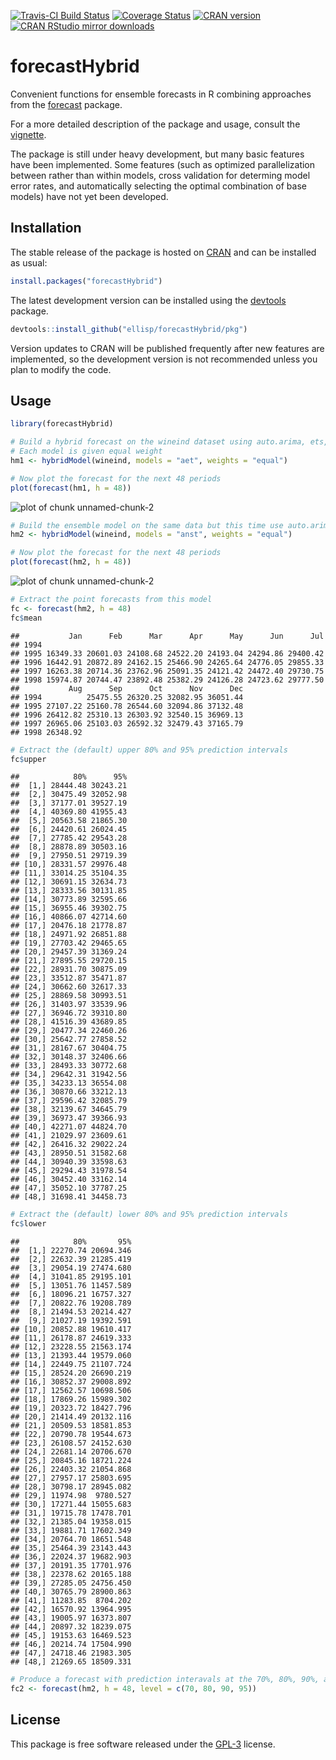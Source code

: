 [![Travis-CI Build Status](https://travis-ci.org/ellisp/forecastHybrid.svg?branch=master)](https://travis-ci.org/ellisp/forecastHybrid)
[![Coverage Status](https://coveralls.io/repos/github/ellisp/forecastHybrid/badge.svg?branch=master)](https://coveralls.io/github/ellisp/forecastHybrid?branch=master)
[![CRAN version](http://www.r-pkg.org/badges/version/forecastHybrid)](http://www.r-pkg.org/pkg/forecastHybrid)
[![CRAN RStudio mirror downloads](http://cranlogs.r-pkg.org/badges/forecastHybrid)](http://www.r-pkg.org/pkg/forecastHybrid)

# forecastHybrid
Convenient functions for ensemble forecasts in R combining approaches from the [forecast](https://github.com/robjhyndman/forecast) package.

For a more detailed description of the package and usage, consult the [vignette](https://cran.r-project.org/web/packages/forecastHybrid/vignettes/forecastHybrid.html).

The package is still under heavy development, but many basic features have been implemented. Some features (such as optimized parallelization between rather than within models, cross validation for determing model error rates, and automatically selecting the optimal combination of base models) have not yet been developed.


## Installation
The stable release of the package is hosted on [CRAN](https://cran.r-project.org/web/packages/forecastHybrid/index.html) and can be installed as usual:
````r
install.packages("forecastHybrid")
````

The latest development version can be installed using the [devtools](https://cran.r-project.org/web/packages/devtools/index.html) package.



```r
devtools::install_github("ellisp/forecastHybrid/pkg")
```
Version updates to CRAN will be published frequently after new features are implemented, so the development version is not recommended unless you plan to modify the code.

## Usage


```r
library(forecastHybrid)

# Build a hybrid forecast on the wineind dataset using auto.arima, ets, and tbats models.
# Each model is given equal weight
hm1 <- hybridModel(wineind, models = "aet", weights = "equal")

# Now plot the forecast for the next 48 periods
plot(forecast(hm1, h = 48))
```

![plot of chunk unnamed-chunk-2](figure/unnamed-chunk-2-1.png)

```r
# Build the ensemble model on the same data but this time use auto.arima, nnetar, stlm, and tbats models.
hm2 <- hybridModel(wineind, models = "anst", weights = "equal")

# Now plot the forecast for the next 48 periods
plot(forecast(hm2, h = 48))
```

![plot of chunk unnamed-chunk-2](figure/unnamed-chunk-2-2.png)

```r
# Extract the point forecasts from this model
fc <- forecast(hm2, h = 48)
fc$mean
```

```
##           Jan      Feb      Mar      Apr      May      Jun      Jul
## 1994                                                               
## 1995 16349.33 20601.03 24108.68 24522.20 24193.04 24294.86 29400.42
## 1996 16442.91 20872.89 24162.15 25466.90 24265.64 24776.05 29855.33
## 1997 16263.38 20714.36 23762.96 25091.35 24121.42 24472.40 29730.75
## 1998 15974.87 20744.47 23892.48 25382.29 24126.28 24723.62 29777.50
##           Aug      Sep      Oct      Nov      Dec
## 1994          25475.55 26320.25 32082.95 36051.44
## 1995 27107.22 25160.78 26544.60 32094.86 37132.48
## 1996 26412.82 25310.13 26303.92 32540.15 36969.13
## 1997 26965.06 25103.03 26592.32 32479.43 37165.79
## 1998 26348.92
```

```r
# Extract the (default) upper 80% and 95% prediction intervals
fc$upper
```

```
##            80%      95%
##  [1,] 28444.48 30243.21
##  [2,] 30475.49 32052.98
##  [3,] 37177.01 39527.19
##  [4,] 40369.80 41955.43
##  [5,] 20563.58 21865.30
##  [6,] 24420.61 26024.45
##  [7,] 27785.42 29543.28
##  [8,] 28878.89 30503.16
##  [9,] 27950.51 29719.39
## [10,] 28331.57 29976.48
## [11,] 33014.25 35104.35
## [12,] 30691.15 32634.73
## [13,] 28333.56 30131.85
## [14,] 30773.89 32595.66
## [15,] 36955.46 39302.75
## [16,] 40866.07 42714.60
## [17,] 20476.18 21778.87
## [18,] 24971.92 26851.88
## [19,] 27703.42 29465.65
## [20,] 29457.39 31369.24
## [21,] 27895.55 29720.15
## [22,] 28931.70 30875.09
## [23,] 33512.87 35471.87
## [24,] 30662.60 32617.33
## [25,] 28869.58 30993.51
## [26,] 31403.97 33539.96
## [27,] 36946.72 39310.80
## [28,] 41516.39 43689.85
## [29,] 20477.34 22460.26
## [30,] 25642.77 27858.52
## [31,] 28167.67 30404.75
## [32,] 30148.37 32406.66
## [33,] 28493.33 30772.68
## [34,] 29642.31 31942.56
## [35,] 34233.13 36554.08
## [36,] 30870.66 33212.13
## [37,] 29596.42 32085.79
## [38,] 32139.67 34645.79
## [39,] 36973.47 39366.93
## [40,] 42271.07 44824.70
## [41,] 21029.97 23609.61
## [42,] 26416.32 29022.24
## [43,] 28950.51 31582.68
## [44,] 30940.39 33598.63
## [45,] 29294.43 31978.54
## [46,] 30452.40 33162.14
## [47,] 35052.10 37787.25
## [48,] 31698.41 34458.73
```

```r
# Extract the (default) lower 80% and 95% prediction intervals
fc$lower
```

```
##            80%       95%
##  [1,] 22270.74 20694.346
##  [2,] 22632.39 21285.419
##  [3,] 29054.19 27474.680
##  [4,] 31041.85 29195.101
##  [5,] 13051.76 11457.589
##  [6,] 18096.21 16757.327
##  [7,] 20822.76 19208.789
##  [8,] 21494.53 20214.427
##  [9,] 21027.19 19392.591
## [10,] 20852.88 19610.417
## [11,] 26178.87 24619.333
## [12,] 23228.55 21563.174
## [13,] 21393.44 19579.060
## [14,] 22449.75 21107.724
## [15,] 28524.20 26690.219
## [16,] 30852.37 29008.892
## [17,] 12562.57 10698.506
## [18,] 17869.26 15989.302
## [19,] 20323.72 18427.796
## [20,] 21414.49 20132.116
## [21,] 20509.53 18581.853
## [22,] 20790.78 19544.673
## [23,] 26108.57 24152.630
## [24,] 22681.14 20706.670
## [25,] 20845.16 18721.224
## [26,] 22403.32 21054.868
## [27,] 27957.17 25803.695
## [28,] 30798.17 28945.082
## [29,] 11974.98  9780.527
## [30,] 17271.44 15055.683
## [31,] 19715.78 17478.701
## [32,] 21385.04 19358.015
## [33,] 19881.71 17602.349
## [34,] 20764.70 18651.548
## [35,] 25464.39 23143.443
## [36,] 22024.37 19682.903
## [37,] 20191.35 17701.976
## [38,] 22378.62 20165.188
## [39,] 27285.05 24756.450
## [40,] 30765.79 28900.863
## [41,] 11283.85  8704.202
## [42,] 16570.92 13964.995
## [43,] 19005.97 16373.807
## [44,] 20897.32 18239.075
## [45,] 19153.63 16469.523
## [46,] 20214.74 17504.990
## [47,] 24718.46 21983.305
## [48,] 21269.65 18509.331
```

```r
# Produce a forecast with prediction interavals at the 70%, 80%, 90%, and 95% levels
fc2 <- forecast(hm2, h = 48, level = c(70, 80, 90, 95))
```
## License
This package is free software released under the [GPL-3](http://www.gnu.org/licenses/gpl-3.0.en.html) license.

